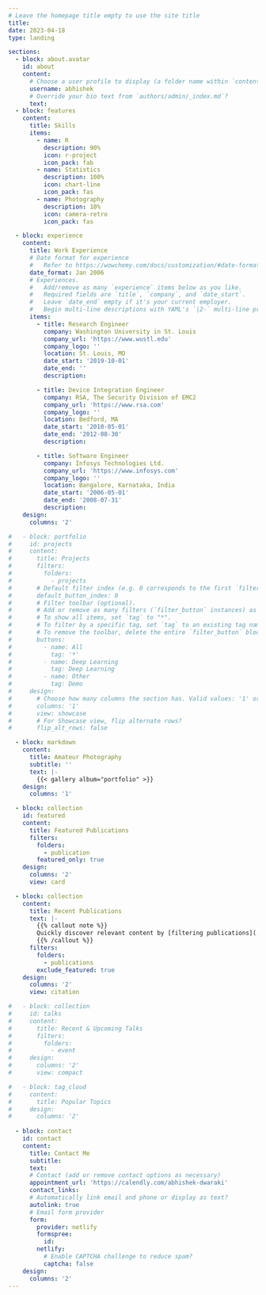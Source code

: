 ```yaml
---
# Leave the homepage title empty to use the site title
title:
date: 2023-04-18
type: landing

sections:
  - block: about.avatar
    id: about
    content:
      # Choose a user profile to display (a folder name within `content/authors/`)
      username: abhishek
      # Override your bio text from `authors/admin/_index.md`?
      text:
  - block: features
    content:
      title: Skills
      items:
        - name: R
          description: 90%
          icon: r-project
          icon_pack: fab
        - name: Statistics
          description: 100%
          icon: chart-line
          icon_pack: fas
        - name: Photography
          description: 10%
          icon: camera-retro
          icon_pack: fas

  - block: experience
    content:
      title: Work Experience
      # Date format for experience
      #   Refer to https://wowchemy.com/docs/customization/#date-format
      date_format: Jan 2006
      # Experiences.
      #   Add/remove as many `experience` items below as you like.
      #   Required fields are `title`, `company`, and `date_start`.
      #   Leave `date_end` empty if it's your current employer.
      #   Begin multi-line descriptions with YAML's `|2-` multi-line prefix.
      items:
        - title: Research Engineer
          company: Washington University in St. Louis
          company_url: 'https://www.wustl.edu'
          company_logo: ''
          location: St. Louis, MO
          date_start: '2019-10-01'
          date_end: ''
          description: 

        - title: Device Integration Engineer
          company: RSA, The Security Division of EMC2
          company_url: 'https://www.rsa.com'
          company_logo: ''
          location: Bedford, MA
          date_start: '2010-05-01'
          date_end: '2012-08-30'
          description: 

        - title: Software Engineer
          company: Infosys Technologies Ltd.
          company_url: 'https://www.infosys.com'
          company_logo: ''
          location: Bangalore, Karnataka, India
          date_start: '2006-05-01'
          date_end: '2008-07-31'
          description: 
    design:
      columns: '2'

#   - block: portfolio
#     id: projects
#     content:
#       title: Projects
#       filters:
#         folders:
#           - projects
#       # Default filter index (e.g. 0 corresponds to the first `filter_button` instance below).
#       default_button_index: 0
#       # Filter toolbar (optional).
#       # Add or remove as many filters (`filter_button` instances) as you like.
#       # To show all items, set `tag` to "*".
#       # To filter by a specific tag, set `tag` to an existing tag name.
#       # To remove the toolbar, delete the entire `filter_button` block.
#       buttons:
#         - name: All
#           tag: '*'
#         - name: Deep Learning
#           tag: Deep Learning
#         - name: Other
#           tag: Demo
#     design:
#       # Choose how many columns the section has. Valid values: '1' or '2'.
#       columns: '1'
#       view: showcase
#       # For Showcase view, flip alternate rows?
#       flip_alt_rows: false

  - block: markdown
    content:
      title: Amateur Photography
      subtitle: ''
      text: |-
        {{< gallery album="portfolio" >}}
    design:
      columns: '1'

  - block: collection
    id: featured
    content:
      title: Featured Publications
      filters:
        folders:
          - publication
        featured_only: true
    design:
      columns: '2'
      view: card

  - block: collection
    content:
      title: Recent Publications
      text: |-
        {{% callout note %}}
        Quickly discover relevant content by [filtering publications](./publication/).
        {{% /callout %}}
      filters:
        folders:
          - publications
        exclude_featured: true
    design:
      columns: '2'
      view: citation

#   - block: collection
#     id: talks
#     content:
#       title: Recent & Upcoming Talks
#       filters:
#         folders:
#           - event
#     design:
#       columns: '2'
#       view: compact

#   - block: tag_cloud
#     content:
#       title: Popular Topics
#     design:
#       columns: '2'
      
  - block: contact
    id: contact
    content:
      title: Contact Me
      subtitle:
      text:
      # Contact (add or remove contact options as necessary)
      appointment_url: 'https://calendly.com/abhishek-dwaraki'
      contact_links:
      # Automatically link email and phone or display as text?
      autolink: true
      # Email form provider
      form:
        provider: netlify
        formspree:
          id:
        netlify:
          # Enable CAPTCHA challenge to reduce spam?
          captcha: false
    design:
      columns: '2'
---
```


